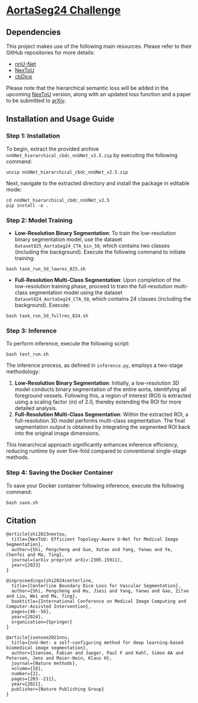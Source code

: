 # [AortaSeg24 Challenge](https://aortaseg24.grand-challenge.org/)

## Dependencies

This project makes use of the following main resources. Please refer to their GitHub repositories for more details:

- [nnU-Net](https://github.com/MIC-DKFZ/nnUNet)
- [NexToU](https://github.com/PengchengShi1220/NexToU)
- [cbDice](https://github.com/PengchengShi1220/cbDice)

Please note that the hierarchical semantic loss will be added in the upcoming [NexToU](https://github.com/PengchengShi1220/NexToU) version, along with an updated loss function and a paper to be submitted to [arXiv](https://arxiv.org/abs/2305.15911).

## Installation and Usage Guide

### Step 1: Installation
To begin, extract the provided archive `nnUNet_hierarchical_cbdc_nnUNet_v2.5.zip` by executing the following command:
```
unzip nnUNet_hierarchical_cbdc_nnUNet_v2.5.zip
```
Next, navigate to the extracted directory and install the package in editable mode:
```
cd nnUNet_hierarchical_cbdc_nnUNet_v2.5
pip install -e .
```

### Step 2: Model Training
- **Low-Resolution Binary Segmentation**: To train the low-resolution binary segmentation model, use the dataset `Dataset825_AortaSeg24_CTA_bin_50`, which contains two classes (including the background). Execute the following command to initiate training:
```
bash task_run_3d_lowres_825.sh
```
- **Full-Resolution Multi-Class Segmentation**: Upon completion of the low-resolution training phase, proceed to train the full-resolution multi-class segmentation model using the dataset `Dataset824_AortaSeg24_CTA_50`, which contains 24 classes (including the background). Execute:
```
bash task_run_3d_fullres_824.sh
```

### Step 3: Inference
To perform inference, execute the following script:
```
bash test_run.sh
```

The inference process, as defined in `inference.py`, employs a two-stage methodology:
1. **Low-Resolution Binary Segmentation**: Initially, a low-resolution 3D model conducts binary segmentation of the entire aorta, identifying all foreground vessels. Following this, a region of interest (ROI) is extracted using a scaling factor (*m*) of 2.0, thereby extending the ROI for more detailed analysis.
2. **Full-Resolution Multi-Class Segmentation**: Within the extracted ROI, a full-resolution 3D model performs multi-class segmentation. The final segmentation output is obtained by integrating the segmented ROI back into the original image dimensions.

This hierarchical approach significantly enhances inference efficiency, reducing runtime by over five-fold compared to conventional single-stage methods.

### Step 4: Saving the Docker Container
To save your Docker container following inference, execute the following command:
```
bash save.sh
```

## Citation
```
@article{shi2023nextou,
  title={NexToU: Efficient Topology-Aware U-Net for Medical Image Segmentation},
  author={Shi, Pengcheng and Guo, Xutao and Yang, Yanwu and Ye, Chenfei and Ma, Ting},
  journal={arXiv preprint arXiv:2305.15911},
  year={2023}
}
```
```
@inproceedings{shi2024centerline,
  title={Centerline Boundary Dice Loss for Vascular Segmentation},
  author={Shi, Pengcheng and Hu, Jiesi and Yang, Yanwu and Gao, Zilve and Liu, Wei and Ma, Ting},
  booktitle={International Conference on Medical Image Computing and Computer-Assisted Intervention},
  pages={46--56},
  year={2024},
  organization={Springer}
}
```
```
@article{isensee2021nnu,
  title={nnU-Net: a self-configuring method for deep learning-based biomedical image segmentation},
  author={Isensee, Fabian and Jaeger, Paul F and Kohl, Simon AA and Petersen, Jens and Maier-Hein, Klaus H},
  journal={Nature methods},
  volume={18},
  number={2},
  pages={203--211},
  year={2021},
  publisher={Nature Publishing Group}
}
```
